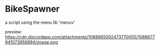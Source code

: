# BikeSpawner
a script using the menu lib 'menuv'

preview: https://cdn.discordapp.com/attachments/1088665092473770055/1088677941073956894/image.png

